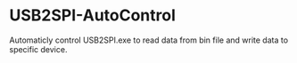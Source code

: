 # USB2SPI-AutoControl
Automaticly control USB2SPI.exe to read data from bin file and write data to specific device.
